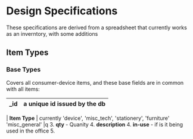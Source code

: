 # Design Specifications

These specifications are derived from a spreadsheet that currently 
 works as an inverntory, with some additions
 
## Item Types 

### Base Types

Covers all consumer-device items, and these base fields are in common with
 all items:

| **_id** |  a unique id issued by the db |
|---------|-------------------------------|


| **Item Type** | currently 'device', 'misc_tech', 'stationery',
 'furniture' 'misc_general' |q
3. **qty** - Quanity
4. **description** 
4. **in-use** -  if is it being used in the office
5. 
    
